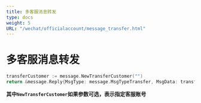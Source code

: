 ```yaml
---
title: 多客服消息转发
type: docs
weight: 5
URL: "/wechat/officialaccount/message_transfer.html"
---
```

# 多客服消息转发

```go
transferCustomer := message.NewTransferCustomer("")
return &message.Reply{MsgType: message.MsgTypeTransfer, MsgData: transferCustomer}
```

**其中`NewTransferCustomer`如果参数可选，表示指定客服账号**